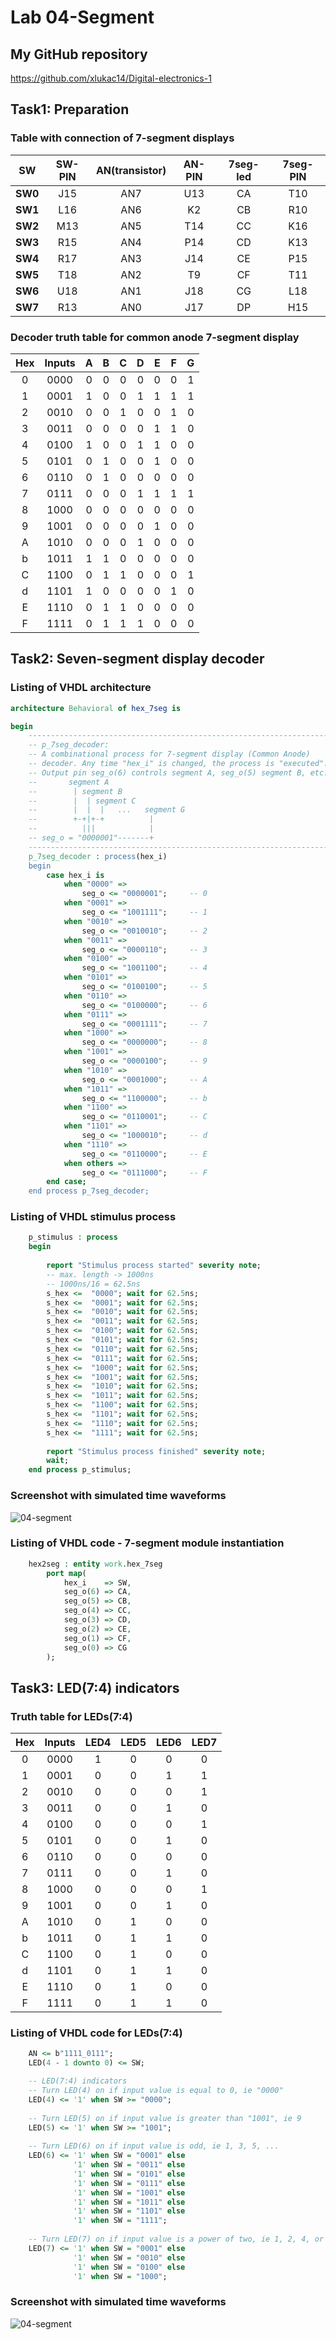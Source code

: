 # Lab 04-Segment

## My GitHub repository

https://github.com/xlukac14/Digital-electronics-1

## Task1: Preparation

### Table with connection of 7-segment displays

| **SW** | **SW-PIN** | **AN(transistor)** | **AN-PIN** | **7seg-led** | **7seg-PIN** |
| :-: | :-: | :-: | :-: | :-: | :-: |
| **SW0** | J15 | AN7 | U13 | CA | T10 |
| **SW1** | L16 | AN6 | K2 | CB | R10 |
| **SW2** | M13 | AN5 | T14 | CC | K16 |
| **SW3** | R15 | AN4 | P14 | CD | K13 |
| **SW4** | R17 | AN3 | J14 | CE | P15 |
| **SW5** | T18 | AN2 | T9 | CF | T11 |
| **SW6** | U18 | AN1 | J18 | CG | L18 |
| **SW7** | R13 | AN0 | J17 | DP | H15 |

### Decoder truth table for common anode 7-segment display

| **Hex** | **Inputs** | **A** | **B** | **C** | **D** | **E** | **F** | **G** |
| :-: | :-: | :-: | :-: | :-: | :-: | :-: | :-: | :-: |
| 0 | 0000 | 0 | 0 | 0 | 0 | 0 | 0 | 1 |
| 1 | 0001 | 1 | 0 | 0 | 1 | 1 | 1 | 1 |
| 2 | 0010 | 0 | 0 | 1 | 0 | 0 | 1 | 0 |
| 3 | 0011 | 0 | 0 | 0 | 0 | 1 | 1 | 0 |
| 4 | 0100 | 1 | 0 | 0 | 1 | 1 | 0 | 0 |
| 5 | 0101 | 0 | 1 | 0 | 0 | 1 | 0 | 0 |
| 6 | 0110 | 0 | 1 | 0 | 0 | 0 | 0 | 0 |
| 7 | 0111 | 0 | 0 | 0 | 1 | 1 | 1 | 1 |
| 8 | 1000 | 0 | 0 | 0 | 0 | 0 | 0 | 0 |
| 9 | 1001 | 0 | 0 | 0 | 0 | 1 | 0 | 0 |
| A | 1010 | 0 | 0 | 0 | 1 | 0 | 0 | 0 |
| b | 1011 | 1 | 1 | 0 | 0 | 0 | 0 | 0 |
| C | 1100 | 0 | 1 | 1 | 0 | 0 | 0 | 1 |
| d | 1101 | 1 | 0 | 0 | 0 | 0 | 1 | 0 |
| E | 1110 | 0 | 1 | 1 | 0 | 0 | 0 | 0 |
| F | 1111 | 0 | 1 | 1 | 1 | 0 | 0 | 0 |

## Task2: Seven-segment display decoder

### Listing of VHDL architecture

```vhdl
architecture Behavioral of hex_7seg is

begin
    --------------------------------------------------------------------
    -- p_7seg_decoder:
    -- A combinational process for 7-segment display (Common Anode)
    -- decoder. Any time "hex_i" is changed, the process is "executed".
    -- Output pin seg_o(6) controls segment A, seg_o(5) segment B, etc.
    --       segment A
    --        | segment B
    --        |  | segment C
    --        |  |  |   ...   segment G
    --        +-+|+-+          |
    --          |||            |
    -- seg_o = "0000001"-------+
    --------------------------------------------------------------------
    p_7seg_decoder : process(hex_i)
    begin
        case hex_i is
            when "0000" =>
                seg_o <= "0000001";     -- 0
            when "0001" =>
                seg_o <= "1001111";     -- 1
            when "0010" =>
                seg_o <= "0010010";     -- 2
            when "0011" =>
                seg_o <= "0000110";     -- 3
            when "0100" =>
                seg_o <= "1001100";     -- 4
            when "0101" =>
                seg_o <= "0100100";     -- 5
            when "0110" =>
                seg_o <= "0100000";     -- 6
            when "0111" =>
                seg_o <= "0001111";     -- 7
            when "1000" =>
                seg_o <= "0000000";     -- 8
            when "1001" =>
                seg_o <= "0000100";     -- 9
            when "1010" =>
                seg_o <= "0001000";     -- A
            when "1011" =>
                seg_o <= "1100000";     -- b
            when "1100" =>
                seg_o <= "0110001";     -- C
            when "1101" =>
                seg_o <= "1000010";     -- d
            when "1110" =>
                seg_o <= "0110000";     -- E
            when others =>
                seg_o <= "0111000";     -- F
        end case;
    end process p_7seg_decoder;
```

### Listing of VHDL stimulus process

```vhdl
    p_stimulus : process
    begin
      
        report "Stimulus process started" severity note;
        -- max. length -> 1000ns
        -- 1000ns/16 = 62.5ns
        s_hex <=  "0000"; wait for 62.5ns;
        s_hex <=  "0001"; wait for 62.5ns;
        s_hex <=  "0010"; wait for 62.5ns;
        s_hex <=  "0011"; wait for 62.5ns;
        s_hex <=  "0100"; wait for 62.5ns;
        s_hex <=  "0101"; wait for 62.5ns;
        s_hex <=  "0110"; wait for 62.5ns;
        s_hex <=  "0111"; wait for 62.5ns;
        s_hex <=  "1000"; wait for 62.5ns;
        s_hex <=  "1001"; wait for 62.5ns;
        s_hex <=  "1010"; wait for 62.5ns;
        s_hex <=  "1011"; wait for 62.5ns;
        s_hex <=  "1100"; wait for 62.5ns;
        s_hex <=  "1101"; wait for 62.5ns;
        s_hex <=  "1110"; wait for 62.5ns;
        s_hex <=  "1111"; wait for 62.5ns;
        
        report "Stimulus process finished" severity note;
        wait;
    end process p_stimulus;
```

### Screenshot with simulated time waveforms

![04-segment](https://github.com/xlukac14/Digital-electronics-1/blob/main/Labs/04-segment/images/04-7segment_output.PNG)

### Listing of VHDL code - 7-segment module instantiation

```vhdl
    hex2seg : entity work.hex_7seg
        port map(
            hex_i    => SW,
            seg_o(6) => CA,
            seg_o(5) => CB,
            seg_o(4) => CC,
            seg_o(3) => CD,
            seg_o(2) => CE,
            seg_o(1) => CF,
            seg_o(0) => CG
        );
```

## Task3: LED(7:4) indicators

### Truth table for LEDs(7:4)

| **Hex** | **Inputs** | **LED4** | **LED5** | **LED6** | **LED7** |
| :-: | :-: | :-: | :-: | :-: | :-: |
| 0 | 0000 | 1 | 0 | 0 | 0 |
| 1 | 0001 | 0 | 0 | 1 | 1 |
| 2 | 0010 | 0 | 0 | 0 | 1 |
| 3 | 0011 | 0 | 0 | 1 | 0 |
| 4 | 0100 | 0 | 0 | 0 | 1 |
| 5 | 0101 | 0 | 0 | 1 | 0 |
| 6 | 0110 | 0 | 0 | 0 | 0 |
| 7 | 0111 | 0 | 0 | 1 | 0 |
| 8 | 1000 | 0 | 0 | 0 | 1 |
| 9 | 1001 | 0 | 0 | 1 | 0 |
| A | 1010 | 0 | 1 | 0 | 0 |
| b | 1011 | 0 | 1 | 1 | 0 |
| C | 1100 | 0 | 1 | 0 | 0 |
| d | 1101 | 0 | 1 | 1 | 0 |
| E | 1110 | 0 | 1 | 0 | 0 |
| F | 1111 | 0 | 1 | 1 | 0 |

### Listing of VHDL code for LEDs(7:4)

```vhdl
    AN <= b"1111_0111";
    LED(4 - 1 downto 0) <= SW;

    -- LED(7:4) indicators
    -- Turn LED(4) on if input value is equal to 0, ie "0000"
    LED(4) <= '1' when SW >= "0000";
    
    -- Turn LED(5) on if input value is greater than "1001", ie 9
    LED(5) <= '1' when SW >= "1001";
    
    -- Turn LED(6) on if input value is odd, ie 1, 3, 5, ...
    LED(6) <= '1' when SW = "0001" else
              '1' when SW = "0011" else
              '1' when SW = "0101" else
              '1' when SW = "0111" else
              '1' when SW = "1001" else
              '1' when SW = "1011" else
              '1' when SW = "1101" else
              '1' when SW = "1111";
    
    -- Turn LED(7) on if input value is a power of two, ie 1, 2, 4, or 8
    LED(7) <= '1' when SW = "0001" else
              '1' when SW = "0010" else
              '1' when SW = "0100" else
              '1' when SW = "1000";
```

### Screenshot with simulated time waveforms

![04-segment]()
